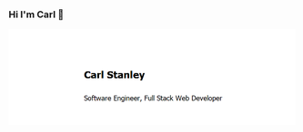 ### Hi I'm Carl 👋

<img src="https://github.com/Carl-Stanley/Carl-Stanley/blob/main/Main.png" alt="Main.png">
